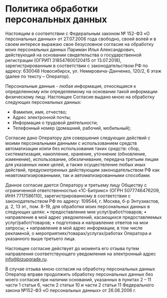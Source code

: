 # Политика обработки персональных данных
Настоящим в соответствии с Федеральным законом № 152-ФЗ «О персональных данных» от 27.07.2006 года свободно, своей волей и в своем интересе выражаю свое безусловное согласие на обработку моих персональных данных Париман Илья Александрович, действующий на основании свидетельства о государственной регистрации (ОГРИП 318547600120415 от 13.07.2018), зарегистрированным в соответствии с законодательством РФ по адресу: 630048 Новосибирск, ул. Немировича-Данченко, 120/2, 6 этаж (далее по тексту – Оператор).

Персональные данные - любая информация, относящаяся к определенному или определяемому на основании такой информации физическому лицу. Настоящее Согласие выдано мною на обработку следующих персональных данных:
- Фамилия, имя, отчество;
- Адрес электронной почты;
- Информация о трудовой деятельности;
- Телефонный номер (домашний, рабочий, мобильный);


Согласие дано Оператору для совершения следующих действий с моими персональными данными с использованием средств автоматизации и/или без использования таких средств: сбор, систематизация, накопление, хранение, уточнение (обновление, изменение), использование, обезличивание, передача третьим лицам для указанных ниже целей, а также осуществление любых иных действий, предусмотренных действующим законодательством РФ как неавтоматизированными, так и автоматизированными способами.

Данное согласие дается Оператору и третьему лицу Обществу с ограниченной ответственностью «1С-Битрикс» (ОГРН 5077746476209, ИНН 7717586110), зарегистрированному в соответствии с законодательством РФ по адресу: 109544, г. Москва, б-р Энтузиастов, д. 2, 13 эт., пом. 8-19, для обработки моих персональных данных в следующих целях:
• предоставление мне услуг/работ/товаров;
• направление в мой адрес уведомлений, касающихся предоставляемых услуг/работ/товаров;
• подготовка и направление ответов на мои запросы;
• направление в мой адрес информации, в том числе рекламной, о мероприятиях/товарах/услугах/работах Оператора и указанного выше третьего лица.

Настоящее согласие действует до момента его отзыва путем направления соответствующего уведомления на электронный адрес info@bizupgrade.ru.

В случае отзыва мною согласия на обработку персональных данных Оператор вправе продолжить обработку персональных данных без моего согласия при наличии оснований, указанных в пунктах 2 – 11 части 1 статьи 6, части 2 статьи 10 и части 2 статьи 11 Федерального закона №152-ФЗ «О персональных данных» от 26.06.2006 г.